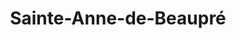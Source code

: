 ---
title: Sainte-Anne-de-Beaupré
url: /sainte-anne-de-beaupre/
latitude: 47.027
longitude: -70.916
---